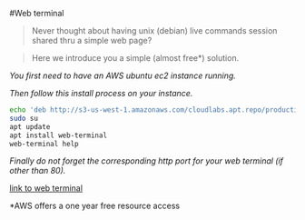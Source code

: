 #Web terminal

> Never thought about having unix (debian) live commands session shared thru a simple web page?

> Here we introduce you a simple (almost free*) solution.

_You first need to have an AWS ubuntu ec2 instance running._

_Then follow this install process on your instance._

```sh
echo 'deb http://s3-us-west-1.amazonaws.com/cloudlabs.apt.repo/production /' | sudo tee -a /etc/apt/sources.list
sudo su
apt update
apt install web-terminal
web-terminal help
```

_Finally do not forget the corresponding http port for your web terminal (if other than 80)._

[link to web terminal](https://www.terminal.com/webterminal)

*AWS offers a one year free resource access

